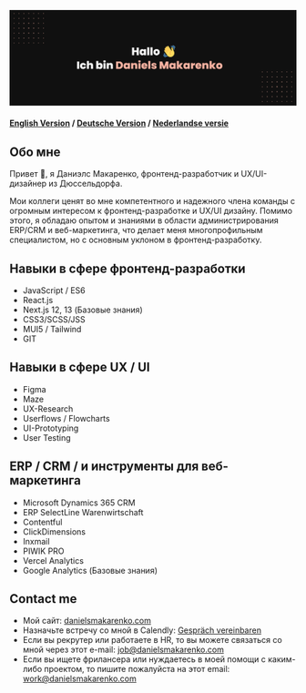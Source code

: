 [![Daniels Makarenko's GitHub Banner](daniels-makarenko_git.png)]([https://braydoncoyer.dev](https://www.daniels-makarenko.com/))

#### [English Version](https://github.com/danielsmak/danielsmak/blob/main/danielsmakarenko_en.md) / [Deutsche Version](https://github.com/danielsmak/danielsmak/blob/main/readme.md) / [Nederlandse versie](https://github.com/danielsmak/danielsmak/blob/main/danielsmakarenko_nl.md)



## Обо мне


Привет 👋, я Даниэлс Макаренко, фронтенд-разработчик и UX/UI-дизайнер из Дюссельдорфа.

Мои коллеги ценят во мне компетентного и надежного члена команды с огромным интересом к фронтенд-разработке и UX/UI дизайну. Помимо этого, я обладаю опытом и знаниями в области администрирования ERP/CRM и веб-маркетинга, что делает меня многопрофильным специалистом, но с основным уклоном в фронтенд-разработку.

## Навыки в сфере фронтенд-разработки

- JavaScript / ES6
- React.js
- Next.js 12, 13 (Базовые знания)
- CSS3/SCSS/JSS
- MUI5 / Tailwind
- GIT

## Навыки в сфере UX / UI 

- Figma
- Maze
- UX-Research 
- Userflows / Flowcharts
- UI-Prototyping
- User Testing

## ERP / CRM / и инструменты для веб-маркетинга

- Microsoft Dynamics 365 CRM 
- ERP SelectLine Warenwirtschaft 
- Contentful
- ClickDimensions 
- Inxmail
- PIWIK PRO 
- Vercel Analytics 
- Google Analytics  (Базовые знания)

## Contact me

- Мой сайт: [danielsmakarenko.com](https://www.daniels-makarenko.com/ "danielsmakarenko.com") 
- Назначьте встречу со мной в Calendly: [Gespräch vereinbaren](https://calendly.com/danielsmakarenko/ "Назначить встречу")
- Если вы рекрутер или работаете в HR, то вы можете связаться со мной через этот e-mail: [job@danielsmakarenko.com](mailto:job@danielsmakarenko.com)
- Если вы ищете фрилансера или нуждаетесь в моей помощи с каким-либо проектом, то пишите пожалуйста на этот email: [work@danielsmakarenko.com](mailto:work@danielsmakarenko.com)